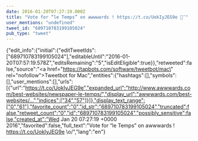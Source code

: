 ```yaml
---
date: 2016-01-20T07:27:19.000Z
title: "Vote for “le Temps” on awwwards ! https://t.co/UokIyJEG9e 🙌″"
user_mentions: "undefined"
tweet_id: "689710783199105024"
pub_type: "tweet"
---
```

{"edit_info":{"initial":{"editTweetIds":["689710783199105024"],"editableUntil":"2016-01-20T07:57:19.578Z","editsRemaining":"5","isEditEligible":true}},"retweeted":false,"source":"<a href=\"https://tapbots.com/software/tweetbot/mac\" rel=\"nofollow\">Tweetbot for Mac</a>","entities":{"hashtags":[],"symbols":[],"user_mentions":[],"urls":[{"url":"https://t.co/UokIyJEG9e","expanded_url":"http://www.awwwards.com/best-websites/newspaper-le-temps/","display_url":"awwwards.com/best-websites/…","indices":["34","57"]}]},"display_text_range":["0","61"],"favorite_count":"0","id_str":"689710783199105024","truncated":false,"retweet_count":"0","id":"689710783199105024","possibly_sensitive":false,"created_at":"Wed Jan 20 07:27:19 +0000 2016","favorited":false,"full_text":"Vote for “le Temps” on awwwards ! https://t.co/UokIyJEG9e \\o/","lang":"en"}
